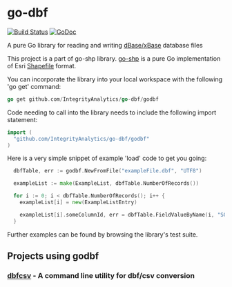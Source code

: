 # go-dbf
[![Build Status](https://travis-ci.com/IntegrityAnalytics/go-dbf.svg?branch=master)](https://travis-ci.com/IntegrityAnalytics/go-dbf)
[![GoDoc](https://godoc.org/github.com/IntegrityAnalytics/go-dbf/godbf?status.svg)](https://godoc.org/github.com/IntegrityAnalytics/go-dbf/godbf)


A pure Go library for reading and writing [dBase/xBase](http://en.wikipedia.org/wiki/DBase#File_formats) database files

This project is a part of go-shp library. [go-shp](https://github.com/jonas-p/go-shp) is a pure Go implementation of Esri [Shapefile](http://en.wikipedia.org/wiki/Shapefile) format.

You can incorporate the library into your local workspace with the following 'go get' command:

```go
go get github.com/IntegrityAnalytics/go-dbf/godbf
```

Code needing to call into the library needs to include the following import statement:
```go
import (
  "github.com/IntegrityAnalytics/go-dbf/godbf"
)
```

Here is a very simple snippet of example 'load' code to get you going:
```go
  dbfTable, err := godbf.NewFromFile("exampleFile.dbf", "UTF8")

  exampleList := make(ExampleList, dbfTable.NumberOfRecords())

  for i := 0; i < dbfTable.NumberOfRecords(); i++ {
    exampleList[i] = new(ExampleListEntry)

    exampleList[i].someColumnId, err = dbfTable.FieldValueByName(i, "SOME_COLUMN_ID")
  }
```

Further examples can be found by browsing the library's test suite. 
  
## Projects using godbf

### [dbfcsv](https://github.com/lancecarlson/dbfcsv) - A command line utility for dbf/csv conversion
